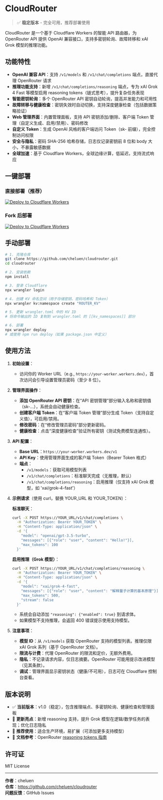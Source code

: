 # CloudRouter

> ✅ **稳定版本** - 完全可用，推荐部署使用

CloudRouter 是一个基于 Cloudflare Workers 的智能 API 路由器，为 OpenRouter API 提供 OpenAI 兼容接口，支持多密钥轮询、故障转移和 xAI Grok 模型的推理功能。

## 功能特性

- **OpenAI 兼容 API**：支持 `/v1/models` 和 `/v1/chat/completions` 端点，直接代理 OpenRouter 请求
- **推理功能支持**：新增 `/v1/chat/completions/reasoning` 端点，专为 xAI Grok 4 Fast 等模型启用 reasoning tokens（链式思考），提升复杂任务表现
- **智能密钥轮询**：多个 OpenRouter API 密钥自动轮询，提高并发能力和可用性
- **故障转移与健康检查**：密钥失效时自动切换，支持深度健康检查（包括数据策略验证）
- **Web 管理界面**：内置管理面板，支持 API 密钥添加/删除、客户端 Token 管理（自定义生成、启用/禁用）、密码修改
- **自定义 Token**：生成 OpenAI 风格的客户端访问 Token（sk- 前缀），完全控制访问权限
- **安全与隐私**：密码 SHA-256 哈希存储，日志仅记录密钥前 8 位和 body 大小，不暴露敏感数据
- **全球加速**：基于 Cloudflare Workers，全球边缘计算，低延迟，支持流式响应

## 一键部署

### 直接部署（推荐）
[![Deploy to Cloudflare Workers](https://deploy.workers.cloudflare.com/button)](https://deploy.workers.cloudflare.com/?url=https://github.com/cheluen/cloudrouter&autofork=false)

### Fork 后部署
[![Deploy to Cloudflare Workers](https://deploy.workers.cloudflare.com/button)](https://deploy.workers.cloudflare.com/?url=https://github.com/cheluen/cloudrouter)

## 手动部署

```bash
# 1. 克隆仓库
git clone https://github.com/cheluen/cloudrouter.git
cd cloudrouter

# 2. 安装依赖
npm install

# 3. 登录 Cloudflare
npx wrangler login

# 4. 创建 KV 命名空间（用于存储密钥、密码哈希和 Token）
npx wrangler kv:namespace create "ROUTER_KV"

# 5. 更新 wrangler.toml 中的 KV ID
# 将命令输出的 ID 复制到 wrangler.toml 的 [[kv_namespaces]] 部分

# 6. 部署
npx wrangler deploy
# 或使用 npm run deploy（如果 package.json 中定义）
```

## 使用方法

1. **初始设置**：
   - 访问你的 Worker URL（e.g., `https://your-worker.workers.dev`），首次访问会引导设置管理员密码（至少 8 位）。

2. **管理界面操作**：
   - **添加 OpenRouter API 密钥**：在“API 密钥管理”部分输入名称和密钥值（sk-...），系统会自动健康检查。
   - **创建客户端 Token**：在“客户端 Token 管理”部分生成 Token（支持自定义值），可启用/禁用。
   - **修改密码**：在“修改管理员密码”部分更新密码。
   - **健康检查**：点击“深度健康检查”验证所有密钥（测试免费模型连通性）。

3. **API 配置**：
   - **Base URL**：`https://your-worker.workers.dev/v1`
   - **API Key**：使用管理界面生成的客户端 Token（Bearer Token 格式）
   - **端点**：
     - `/v1/models`：获取可用模型列表
     - `/v1/chat/completions`：标准聊天完成（无推理，默认）
     - `/v1/chat/completions/reasoning`：启用推理（仅支持 xAI Grok 模型，如 'xai/grok-4-fast'）

4. **示例请求**（使用 curl，替换 YOUR_URL 和 YOUR_TOKEN）：

   **标准聊天**：
   ```bash
   curl -X POST https://YOUR_URL/v1/chat/completions \
     -H "Authorization: Bearer YOUR_TOKEN" \
     -H "Content-Type: application/json" \
     -d '{
       "model": "openai/gpt-3.5-turbo",
       "messages": [{"role": "user", "content": "Hello!"}],
       "max_tokens": 100
     }'
   ```

   **启用推理（Grok 模型）**：
   ```bash
   curl -X POST https://YOUR_URL/v1/chat/completions/reasoning \
     -H "Authorization: Bearer YOUR_TOKEN" \
     -H "Content-Type: application/json" \
     -d '{
       "model": "xai/grok-4-fast",
       "messages": [{"role": "user", "content": "解释量子计算的基本原理"}],
       "max_tokens": 500,
       "stream": false
     }'
   ```
   - 系统会自动添加 `"reasoning": {"enabled": true}` 到请求体。
   - 如果模型不支持推理，会返回 400 错误提示使用支持模型。

5. **注意事项**：
   - **模型 ID**：从 `/v1/models` 获取 OpenRouter 支持的模型列表。推理仅限 xAI Grok 系列（基于 OpenRouter 文档）。
   - **限流与计费**：代理 OpenRouter 的限流和定价，无额外费用。
   - **隐私**：不记录请求内容，仅日志摘要。OpenRouter 可能用提示改进模型（见其条款）。
   - **调试**：管理界面显示密钥状态（健康/不可用），日志可在 Cloudflare 控制台查看。

## 版本说明

- ✅ **当前版本**：v1.0（稳定），包含推理端点、多密钥轮询、健康检查和管理面板
- 🔧 **更新亮点**：新增 reasoning 支持，提升 Grok 模型在逻辑/数学任务的表现；优化日志隐私
- 🚀 **推荐使用**：适合生产环境，易扩展（可添加更多支持模型）
- 📖 **文档参考**：OpenRouter [reasoning tokens 指南](https://openrouter.ai/docs/use-cases/reasoning-tokens)

## 许可证

MIT License

---

**作者**：cheluen  
**仓库**：https://github.com/cheluen/cloudrouter  
**问题反馈**：GitHub Issues
